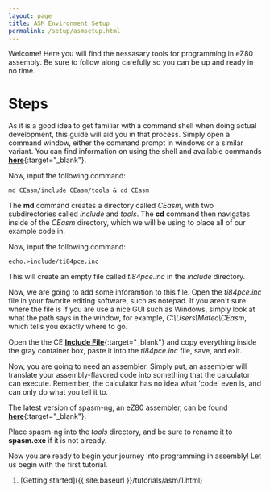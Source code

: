 ```yaml
---
layout: page
title: ASM Environment Setup
permalink: /setup/asmsetup.html
---
```


Welcome! Here you will find the nessasary tools for programming in eZ80 assembly. Be sure to follow along carefully so you can be up and ready in no time.

# Steps

As it is a good idea to get familiar with a command shell when doing actual development, this guide will aid you in that process. Simply open a command window, either the command prompt in windows or a similar variant. You can find information on using the shell and available commands [**here**](http://ss64.com/nt/){:target="_blank"}.

Now, input the following command:

```
md CEasm/include CEasm/tools & cd CEasm
```

The **md** command creates a directory called *CEasm*, with two subdirectories called *include* and *tools*. The **cd** command then navigates inside of the *CEasm* directory, which we will be using to place all of our example code in.

Now, input the following command:

```
echo.>include/ti84pce.inc
```

This will create an empty file called *ti84pce.inc* in the *include* directory.

Now, we are going to add some inforamtion to this file. Open the *ti84pce.inc* file in your favorite editing software, such as notepad. If you aren't sure where the file is if you are use a nice GUI such as Windows, simply look at what the path says in the window, for example, *C:\Users\Mateo\CEasm*, which tells you exactly where to go.

Open the the CE [**Include File**](http://wikiti.brandonw.net/index.php?title=84PCE:OS:Include_File){:target="_blank"} and copy everything inside the gray container box, paste it into the *ti84pce.inc* file, save, and exit.

Now, you are going to need an assembler. Simply put, an assembler will translate your assembly-flavored code into something that the calculator can execute. Remember, the calculator has no idea what 'code' even is, and can only do what you tell it to.

The latest version of spasm-ng, an eZ80 assembler, can be found [**here**](https://github.com/alberthdev/spasm-ng/releases){:target="_blank"}.

Place spasm-ng into the *tools* directory, and be sure to rename it to **spasm.exe** if it is not already.

Now you are ready to begin your journey into programming in assembly! Let us begin with the first tutorial.

1. [Getting started]({{ site.baseurl }}/tutorials/asm/1.html)

